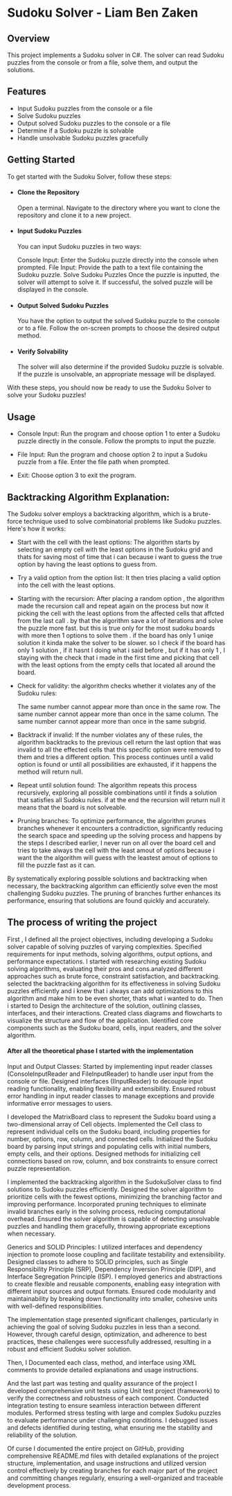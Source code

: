 # Sudoku Solver - Liam Ben Zaken

## Overview
This project implements a Sudoku solver in C#. The solver can read Sudoku puzzles from the console or from a file, solve them, and output the solutions.

## Features
- Input Sudoku puzzles from the console or a file
- Solve Sudoku puzzles
- Output solved Sudoku puzzles to the console or a file
- Determine if a Sudoku puzzle is solvable
- Handle unsolvable Sudoku puzzles gracefully

## Getting Started
To get started with the Sudoku Solver, follow these steps:
 
 - #### Clone the Repository
   Open a terminal. Navigate to the directory where you want to clone the repository and clone it to a new project.

 - #### Input Sudoku Puzzles
   You can input Sudoku puzzles in two ways:

   Console Input: Enter the Sudoku puzzle directly into the console when prompted.
   File Input: Provide the path to a text file containing the Sudoku puzzle.
   Solve Sudoku Puzzles
   Once the puzzle is inputted, the solver will attempt to solve it. If successful, the solved puzzle will be displayed in the console.

 - #### Output Solved Sudoku Puzzles
   You have the option to output the solved Sudoku puzzle to the console or to a file. Follow the on-screen prompts to choose the desired output method.

- #### Verify Solvability
  The solver will also determine if the provided Sudoku puzzle is solvable. If the puzzle is unsolvable, an appropriate message will be displayed.

With these steps, you should now be ready to use the Sudoku Solver to solve your Sudoku puzzles!

## Usage
- Console Input: Run the program and choose option 1 to enter a Sudoku puzzle directly in the console. Follow the prompts to input the puzzle.

- File Input: Run the program and choose option 2 to input a Sudoku puzzle from a file. Enter the file path when prompted.

- Exit: Choose option 3 to exit the program.

## Backtracking Algorithm Explanation:
The Sudoku solver employs a backtracking algorithm, which is a brute-force technique used to solve combinatorial problems like Sudoku puzzles. Here's how it works:

- Start with the cell with the least options: The algorithm starts by selecting an empty cell with the least options in the Sudoku grid and thats for saving most of time that i can because i want to guess the true option by having the least options to guess from.

- Try a valid option from the option list: It then tries placing a valid option into the cell with the least options.

- Starting with the recursion: After placing a random option , the algorithm made the recursion call and repeat again on the process but now it picking the cell with the least options from the affected cells that affcted from the last call . by that the algorithm save a lot of iterations and solve the puzzle more fast. but this is true only for the most sudoku boards with more then 1 options to solve them . if the board has only 1 uniqe solution it kinda make the solver to be slower. so I check if the board has only 1 solution , if it hasnt I doing what i said before , but if it has only 1 , I staying with the check that i made in the first time and picking that cell with the least options from the empty cells that located all around the board.

- Check for validity: the algorithm checks whether it violates any of the Sudoku rules:

  The same number cannot appear more than once in the same row.
  The same number cannot appear more than once in the same column.
  The same number cannot appear more than once in the same subgrid.
- Backtrack if invalid: If the number violates any of these rules, the algorithm backtracks to the previous cell return the last option that was invalid to all the effected cells that this specific option were removed to them and tries a different option. This process continues until a valid option is found or until all possibilities are exhausted, if it happens the method will return null.

- Repeat until solution found: The algorithm repeats this process recursively, exploring all possible combinations until it finds a solution that satisfies all Sudoku rules. if at the end the recursion will return null it means that the board is not solveable.

- Pruning branches: To optimize performance, the algorithm prunes branches whenever it encounters a contradiction, significantly reducing the search space and speeding up the solving process and happens by the steps I described earlier, I never run on all over the board cell and tries to take always the cell with the least amout of options because i want the the algorithm will guess with the leastest amout of options to fill the puzzle fast as it can.

By systematically exploring possible solutions and backtracking when necessary, the backtracking algorithm can efficiently solve even the most challenging Sudoku puzzles. The pruning of branches further enhances its performance, ensuring that solutions are found quickly and accurately.

## The process of writing the project
First , I defined all the project objectives, including developing a Sudoku solver capable of solving puzzles of varying complexities.
Specified requirements for input methods, solving algorithms, output options, and performance expectations.
I started with researching existing Sudoku solving algorithms, evaluating their pros and cons.analyzed different approaches such as brute force, constraint satisfaction, and backtracking.
selected the backtracking algorithm for its effectiveness in solving Sudoku puzzles efficiently and i knew that i always can add optimizations to this algorithm and make him to be even shorter, thats what i wanted to do.
Then i started to Design the architecture of the solution, outlining classes, interfaces, and their interactions.
Created class diagrams and flowcharts to visualize the structure and flow of the application.
Identified core components such as the Sudoku board, cells, input readers, and the solver algorithm.

#### After all the theoretical phase I started with the implementation
Input and Output Classes:
Started by implementing input reader classes (ConsoleInputReader and FileInputReader) to handle user input from the console or file.
Designed interfaces (IInputReader) to decouple input reading functionality, enabling flexibility and extensibility.
Ensured robust error handling in input reader classes to manage exceptions and provide informative error messages to users.

I developed the MatrixBoard class to represent the Sudoku board using a two-dimensional array of Cell objects.
Implemented the Cell class to represent individual cells on the Sudoku board, including properties for number, options, row, column, and connected cells.
Initialized the Sudoku board by parsing input strings and populating cells with initial numbers, empty cells, and their options.
Designed methods for initializing cell connections based on row, column, and box constraints to ensure correct puzzle representation.

I implemented the backtracking algorithm in the SudokuSolver class to find solutions to Sudoku puzzles efficiently.
Designed the solver algorithm to prioritize cells with the fewest options, minimizing the branching factor and improving performance.
Incorporated pruning techniques to eliminate invalid branches early in the solving process, reducing computational overhead.
Ensured the solver algorithm is capable of detecting unsolvable puzzles and handling them gracefully, throwing appropriate exceptions when necessary.

Generics and SOLID Principles:
I utilized interfaces and dependency injection to promote loose coupling and facilitate testability and extensibility.
Designed classes to adhere to SOLID principles, such as Single Responsibility Principle (SRP), Dependency Inversion Principle (DIP), and Interface Segregation Principle (ISP).
I employed generics and abstractions to create flexible and reusable components, enabling easy integration with different input sources and output formats.
Ensured code modularity and maintainability by breaking down functionality into smaller, cohesive units with well-defined responsibilities.

The implementation stage presented significant challenges, particularly in achieving the goal of solving Sudoku puzzles in less than a second. However, through careful design, optimization, and adherence to best practices, these challenges were successfully addressed, resulting in a robust and efficient Sudoku solver solution.

Then, I Documented each class, method, and interface using XML comments to provide detailed explanations and usage instructions.

And the last part was testing and quality assurance of the project
I developed comprehensive unit tests using Unit test project (framework) to verify the correctness and robustness of each component.
Conducted integration testing to ensure seamless interaction between different modules.
Performed stress testing with large and complex Sudoku puzzles to evaluate performance under challenging conditions.
I debugged issues and defects identified during testing, what ensuring me the stability and reliability of the solution.

Of curse I documented the entire project on GitHub, providing comprehensive README.md files with detailed explanations of the project structure, implementation, and usage instructions and
utilized version control effectively by creating branches for each major part of the project and committing changes regularly, ensuring a well-organized and traceable development process.
